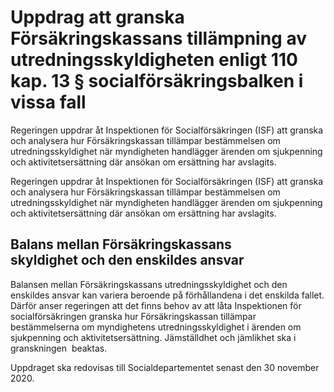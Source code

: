 # Uppdrag att granska Försäkringskassans tillämpning av utredningsskyldigheten enligt 110 kap. 13 § socialförsäkringsbalken i vissa fall

Regeringen uppdrar åt Inspektionen för Socialförsäkringen (ISF) att granska och analysera hur Försäkringskassan tillämpar bestämmelsen om utredningsskyldighet när myndigheten handlägger ärenden om sjukpenning och aktivitetsersättning där ansökan om ersättning har avslagits.

Regeringen uppdrar åt Inspektionen för Socialförsäkringen (ISF) att granska och analysera hur Försäkringskassan tillämpar bestämmelsen om utredningsskyldighet när myndigheten handlägger ärenden om sjukpenning och aktivitetsersättning där ansökan om ersättning har avslagits.

## Balans mellan Försäkringskassans skyldighet och den enskildes ansvar

Balansen mellan Försäkringskassans utredningsskyldighet och den enskildes ansvar kan variera beroende på förhållandena i det enskilda fallet. Därför anser regeringen att det finns behov av att låta Inspektionen för socialförsäkringen granska hur Försäkringskassan tillämpar bestämmelserna om myndighetens utredningsskyldighet i ärenden om sjukpenning och aktivitetsersättning. Jämställdhet och jämlikhet ska i granskningen  beaktas.


Uppdraget ska redovisas till Socialdepartementet senast den 30 november 2020.
